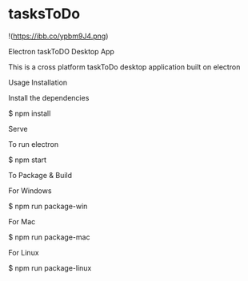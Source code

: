 # tasksToDo

!(https://ibb.co/ypbm9J4.png)

Electron taskToDO Desktop App

This is a cross platform taskToDo desktop application built on electron

Usage
Installation

Install the dependencies

$ npm install

Serve

To run electron

$ npm start

To Package & Build

For Windows

$ npm run package-win

For Mac

$ npm run package-mac

For Linux

$ npm run package-linux
